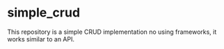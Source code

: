 # simple_crud
This repository is a simple CRUD implementation no using frameworks, it works similar to an API.
